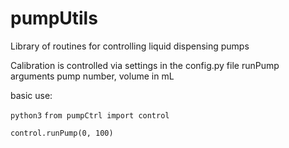 # pumpUtils
Library of routines for controlling liquid dispensing pumps

Calibration is controlled via settings in the config.py file
runPump arguments pump number, volume in mL

basic use:


`python3`
`from pumpCtrl import control`

`control.runPump(0, 100)`
